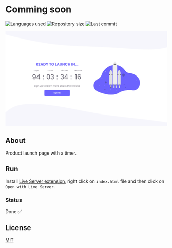# Comming soon

![Languages used](https://img.shields.io/github/languages/count/isadfrn/coming-soon?style=flat-square)
![Repository size](https://img.shields.io/github/repo-size/isadfrn/coming-soon?style=flat-square)
![Last commit](https://img.shields.io/github/last-commit/isadfrn/coming-soon?style=flat-square)

![](./assets/images/demo.gif)

## About

Product launch page with a timer.

## Run

Install [Live Server extension](https://marketplace.visualstudio.com/items?itemName=ritwickdey.LiveServer), right click on `index.html` file and then click on `Open with Live Server`.

### Status

Done ✅

## License

[MIT](/LICENSE)
